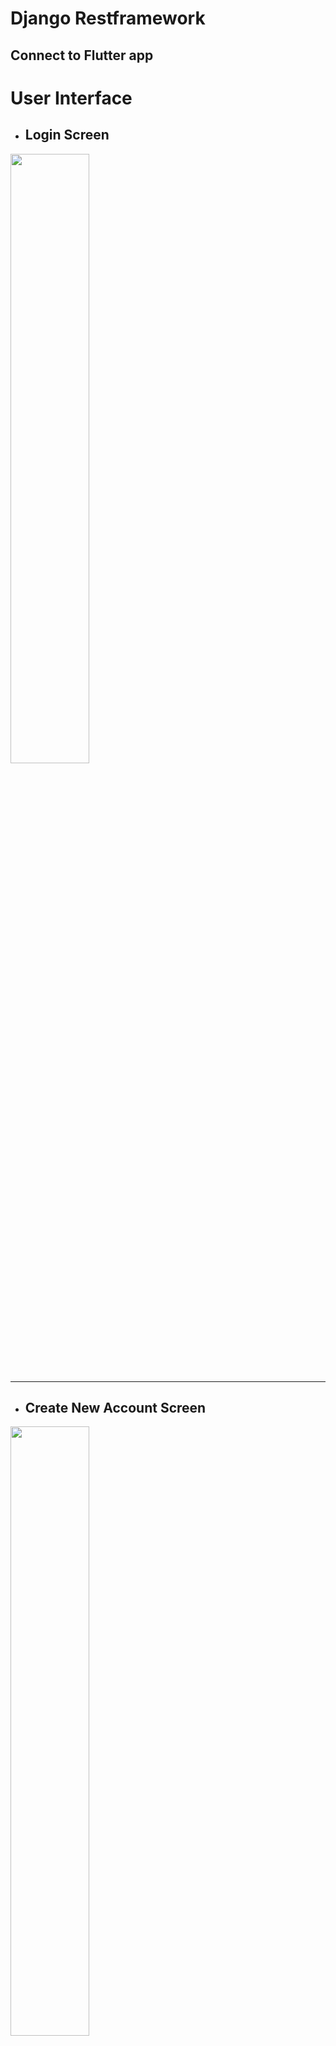 # Django Restframework
## Connect to Flutter app

# User Interface

- ## Login Screen
<img src="https://github.com/pd28CSE/flutter-django-crud-authentication/assets/71305747/a497c17f-ef79-4856-b26f-9be2a297f4cb" width="50%" height="50%"><hr>


- ## Create New Account Screen
<img src="https://github.com/pd28CSE/flutter-django-crud-authentication/assets/71305747/a34cbb17-4ab7-4844-b7a4-2ff7f8eaedbb" width="50%" height="50%"><hr>


- ## Username/E-mail or Password Error
<img src="https://github.com/pd28CSE/flutter-django-crud-authentication/assets/71305747/edb7ceed-da65-4971-871e-40660038ce41" width="50%" height="50%"><hr>


- ## Task List Screen
<img src="https://github.com/pd28CSE/flutter-django-crud-authentication/assets/71305747/cf9bc280-999b-4934-839d-b5ce733d1c51" width="50%" height="50%"><hr>


- ## Task Detail Screen
<img src="https://github.com/pd28CSE/flutter-django-crud-authentication/assets/71305747/2d106365-3131-42b0-b8b9-37c1fe5c3087" width="50%" height="50%"><hr>

- ## Favorite List Screen
<img src="https://github.com/pd28CSE/flutter-django-crud-authentication/assets/71305747/69468b6e-5ef1-47b1-9a67-cb566ec8bcf7" width="50%" height="50%"><hr>


- ## Completed List Screen
<img src="https://github.com/pd28CSE/flutter-django-crud-authentication/assets/71305747/badbb0e2-ea27-4bf4-837b-52d59c23850e" width="50%" height="50%"><hr>


- ## Add New Task Screen
<img src="https://github.com/pd28CSE/flutter-django-crud-authentication/assets/71305747/23a0bda6-616e-4fb3-8f19-dccf473e49a4" width="50%" height="50%"><hr>

- ## Show warning, if exiting without saving a task
<img src="https://github.com/pd28CSE/flutter-django-crud-authentication/assets/71305747/7c81c4b3-5dbe-4c93-912b-bcea11d704e0" width="50%" height="50%"><hr>


- ## Logout Confirmation
<img src="https://github.com/pd28CSE/flutter-django-crud-authentication/assets/71305747/805c485f-4cae-4f45-b437-5f67d1f09457" width="50%" height="50%"><hr>


# Generic Views are

> generics.CreateAPIView

> generics.ListCreateAPIView

> generics.ListAPIView

> generics.RetrieveAPIView

> generics.DestroyAPIView

> generics.UpdateAPIView


## User Functionality
Signin, SignUp API View

Create Task, Retrive Task, Update Task, Delete Task



# API Endpoints

# SignUp
## Post Request
    http://10.0.2.2:8000/create-user/

> Post Data

    {
        "username": "user",
        "email": "user@gmail.com",
        "first_name": "Mr",
        "last_name": "User"
        "password": "****"
    }

> Response Data

    {
        "username": "user",
        "email": "user@gmail.com",
        "first_name": "Mr",
        "last_name": "User"
    }

# Signin
## Post Request
    http://10.0.2.2:8000/api-token-auth/

> Post data

    {
        "username": "",
        "password": ""
    }

> Response Data

    {
        "token": "0cd78ca30aadc2214bfd2dead8b106bddf747943"
    }

# Create User Task
## Post Request
    http://10.0.2.2:8000/create-user-task/

> Post data

    {
        "task": "--Testing ---Task--",
        "iscomplete": true (optional),
        "isfavorite": true (optional)
    }

> Response data

    {
        "id": 17,
        "task": "--Testing ---Task--",
        "iscomplete": true,
        "isfavorite": true,
        "created": "2023-03-28T20:43:00.848604Z",
        "updated": "2023-03-28T20:43:00.848604Z"
    }

# Task List
## Get Request
    http://10.0.2.2:8000/task-list/

> Response Data

    [
        {
            "id": 11,
            "task": "this is my new task",
            "iscomplete": true,
            "isfavorite": true,
            "created": "2023-03-28T19:33:29.718476Z",
            "updated": "2023-03-28T20:35:21.694743Z"
        },
        {
            "id": 12,
            "task": "this is my new task",
            "iscomplete": true,
            "isfavorite": true,
            "created": "2023-03-28T19:35:00.870144Z",
            "updated": "2023-03-28T19:41:26.747352Z"
        }
    ]

# Details Task
## Get Request
    http://10.0.2.2:8000/task-list/<int:id>/task-details/

> Response Data

    {
        "id": 11,
        "task": "this is my new task",
        "iscomplete": true,
        "isfavorite": true,
        "created": "2023-03-28T19:33:29.718476Z",
        "updated": "2023-03-28T20:50:00.445759Z"
    }


# Delete Task
## Delete Request
    http://10.0.2.2:8000/task-list/<int:id>/delete-task/


# Update Task
## Put, Patch Request
    http://10.0.2.2:8000/task-list/<int:id>/update-task/

> Post Data

    {
        "task": "this is my new task",
        "iscomplete": true,
        "isfavorite": true
    }

> Response Data

    {
        "id": 11,
        "task": "this is my new task",
        "iscomplete": true,
        "isfavorite": true,
        "created": "2023-03-28T19:33:29.718476Z",
        "updated": "2023-03-28T20:35:21.694743Z"
    }




> [Django REST Framework Documentation](https://www.django-rest-framework.org/)

>[Classy Django REST Framework. For Customization](https://www.cdrf.co/)


> [Django REST Framework. From Youtube](https://www.youtube.com/watch?v=aoEcKdq3frU&list=PL4NIq30KvXLDES6CUeAWiSJNQzPsoBWI6&index=1)

